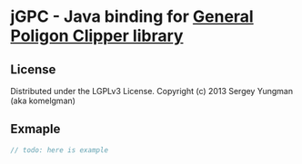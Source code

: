 jGPC - Java binding for [General Poligon Clipper library](http://www.cs.man.ac.uk/~toby/gpc/)
=======================================================

License
-------
Distributed under the LGPLv3 License. Copyright (c) 2013 Sergey Yungman (aka komelgman)


Exmaple
-------

```Java
// todo: here is example
```